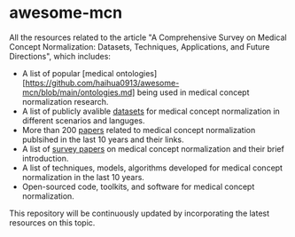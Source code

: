 # awesome-mcn
All the resources related to the article "A Comprehensive Survey on Medical Concept Normalization: Datasets, Techniques, Applications, and Future Directions", which includes: 

- A list of popular [medical ontologies][https://github.com/haihua0913/awesome-mcn/blob/main/ontologies.md] being used in medical concept normalization research.
- A list of publicly avalible [datasets](https://github.com/haihua0913/awesome-mcn/blob/main/datasets.md) for medical concept normalization in different scenarios and languges. 
- More than 200 [papers](https://github.com/haihua0913/awesome-mcn/blob/main/paper-list.md) related to medical concept normalization publsihed in the last 10 years and their links.
- A list of [survey papers](https://github.com/haihua0913/awesome-mcn/blob/main/survey-papers.md) on medical concept normalization and their brief introduction.
- A list of techniques, models, algorithms developed for medical concept normalization in the last 10 years.
- Open-sourced code, toolkits, and software for medical concept normalization. 

This repository will be continuously updated by incorporating the latest resources on this topic. 
